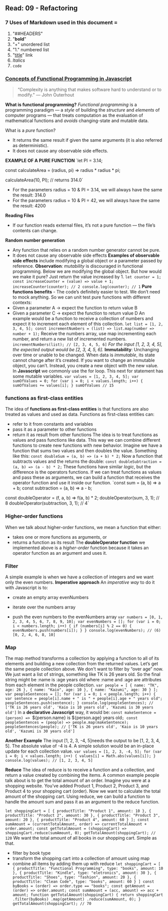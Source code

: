 ## Read: 09 - Refactoring
### 7 Uses of Markdown used in this document =
1. "##HEADERS"
1. "**bold**"
1. "+" unordered list
1. "1." numbered list
1. "[title](https://www.example.com)" link
1. *Italics*
1. `code`

### [Concepts of Functional Programming in Javascript](https://medium.com/the-renaissance-developer/concepts-of-functional-programming-in-javascript-6bc84220d2aa)

> “Complexity is anything that makes software hard to understand or to modify." — John Outerhout

**What is functional programming?**
*Functional programming* is a programming paradigm — a *style* of building the *structure* and *elements* of computer programs — that treats computation as the evaluation of mathematical functions and *avoids* changing-state and mutable data.

What is a *pure* function?
+ It returns the same result if given the same arguments (it is also referred as deterministic).
+ It does not cause any observable side effects.

**EXAMPLE OF A PURE FUNCTION**
`let PI = 3.14;

const calculateArea = (radius, pi) => radius * radius * pi;

calculateArea(10, PI); // returns 314.0`

+ For the parameters radius = 10 & PI = 3.14, we will always have the same the result: 314.0
+ For the parameters radius = 10 & PI = 42, we will always have the same the result: 4200


**Reading Files**
+ If our function reads external files, it’s not a pure function — the file’s contents can change.

**Random number generation**
+ Any function that relies on a random number generator cannot be pure.
+ It does not cause any observable side effects
**Examples of observable side effects** include modifying a global object or a parameter passed by reference.
**Observation**: *mutability* is discouraged in functional programming.
Below we are modifying the global object. But how would we make it pure? Just return the value increased by 1.
`let counter = 1;
const increaseCounter = (value) => value + 1;
increaseCounter(counter); // 2
console.log(counter); // 1`
**Pure functions benefits** - The code’s definitely easier to test. We don’t need to mock anything. So we can unit test pure functions with different contexts:
+ Given a parameter A → expect the function to return value B
+ Given a parameter C → expect the function to return value D
An example would be a function to receive a collection of numbers and expect it to increment each element of this collection.
`let list = [1, 2, 3, 4, 5];
const incrementNumbers = (list) => list.map(number => number + 1);`
Receive the numbers array, use map incrementing each number, and return a new list of incremented numbers.
`incrementNumbers(list); // [2, 3, 4, 5, 6]`
*For the input [1, 2, 3, 4, 5], the expected output would be [2, 3, 4, 5, 6].*
**Immutability**: Unchanging over time or unable to be changed.
When data is *immutable*, its state cannot change after it’s created. If you want to change an immutable object, you can’t. Instead, you create a new object with the new value. In **Javascript** we commonly use the for loop. This next for statement has some mutable variables.
`var values = [1, 2, 3, 4, 5];
var sumOfValues = 0;
for (var i = 0; i < values.length; i++) {
  sumOfValues += values[i];
}
sumOfValues // 15`

### functions as first-class entities

The idea of **functions as first-class entities** is that functions are also treated as values and used as data.
Functions as first-class entities can:
+ refer to it from constants and variables
+ pass it as a parameter to other functions
+ return it as result from other functions
The idea is to treat functions as values and pass functions like data. This way we can combine different functions to create new functions with new behavior.
Imagine we have a function that sums two values and then doubles the value. Something like this:
`const doubleSum = (a, b) => (a + b) * 2;`
Now a function that subtracts values and the returns the double:
`const doubleSubtraction = (a, b) => (a - b) * 2;`
These functions have similar *logic*, but the difference is the operators functions. If we can treat functions as values and pass these as arguments, we can build a function that receives the operator function and use it inside our function. 
`const sum = (a, b) => a + b;
const subtraction = (a, b) => a - b;

const doubleOperator = (f, a, b) => f(a, b) * 2;
doubleOperator(sum, 3, 1); // 8
doubleOperator(subtraction, 3, 1); // 4`
### Higher-order functions
When we talk about higher-order functions, we mean a function that either:
+ takes one or more functions as arguments, or
+ returns a function as its result
The **doubleOperator function** we implemented above is a *higher-order* function because it takes an operator function as an argument and uses it.
### Filter
A simple example is when we have a collection of integers and we want only the even numbers.
**Imperative approach** 
An *imperative way* to do it with Javascript is to:
+ create an empty array evenNumbers
+ iterate over the numbers array

+ push the even numbers to the evenNumbers array
`var numbers = [0, 1, 2, 3, 4, 5, 6, 7, 8, 9, 10];
var evenNumbers = [];
for (var i = 0; i < numbers.length; i++) {
  if (numbers[i] % 2 == 0) {
    evenNumbers.push(numbers[i]);
  }
}
console.log(evenNumbers); // (6) [0, 2, 4, 6, 8, 10]`

### Map
The map method transforms a collection by applying a function to all of its elements and building a new collection from the returned values.
Let’s get the same people collection above. We don't want to filter by “over age” now. We just want a list of strings, something like TK is 26 years old. So the final string might be :name is :age years old where :name and :age are attributes from each element in the people collection.
`var people = [
  { name: "TK", age: 26 },
  { name: "Kaio", age: 10 },
  { name: "Kazumi", age: 30 }
];
var peopleSentences = [];
for (var i = 0; i < people.length; i++) {
  var sentence = people[i].name + " is " + people[i].age + " years old";
  peopleSentences.push(sentence);
}
console.log(peopleSentences); // ['TK is 26 years old', 'Kaio is 10 years old', 'Kazumi is 30 years old']`
In a **declarative Javascript** way, it would be:
`const makeSentence = (person) => `${person.name} is ${person.age} years old`;
const peopleSentences = (people) => people.map(makeSentence);
  peopleSentences(people);
// ['TK is 26 years old', 'Kaio is 10 years old', 'Kazumi is 30 years old']`

**Another Example** 
The input [1, 2, 3, -4, 5]needs the output to be [1, 2, 3, 4, 5]. The absolute value of -4 is 4.
A simple solution would be an in-place update for each collection value.
`var values = [1, 2, 3, -4, 5];
for (var i = 0; i < values.length; i++) {
  values[i] = Math.abs(values[i]);
}
console.log(values); // [1, 2, 3, 4, 5]`

**Reduce**
The idea of reduce is to receive a function and a collection, and return a value created by combining the items.
A common example people talk about is to get the total amount of an order. Imagine you were at a shopping website. You’ve added Product 1, Product 2, Product 3, and Product 4 to your shopping cart (order). Now we want to calculate the total amount of the shopping cart.
Using reduce, we can build a function to handle the amount sum and pass it as an argument to the reduce function.

`let shoppingCart = [
  { productTitle: "Product 1", amount: 10 },
  { productTitle: "Product 2", amount: 30 },
  { productTitle: "Product 3", amount: 20 },
  { productTitle: "Product 4", amount: 60 }
];
const sumAmount = (currentTotalAmount, order) => currentTotalAmount + order.amount;
const getTotalAmount = (shoppingCart) => shoppingCart.reduce(sumAmount, 0);
getTotalAmount(shoppingCart); // 120`
We want the total amount of all books in our shopping cart. Simple as that. 
+ filter by book type
+ transform the shopping cart into a collection of amount using map
+ combine all items by adding them up with reduce
`let shoppingCart = [
  { productTitle: "Functional Programming", type: "books", amount: 10 },
  { productTitle: "Kindle", type: "eletronics", amount: 30 },
  { productTitle: "Shoes", type: "fashion", amount: 20 },
  { productTitle: "Clean Code", type: "books", amount: 60 }
]
const byBooks = (order) => order.type == "books";
const getAmount = (order) => order.amount;
const sumAmount = (acc, amount) => acc + amount;
function getTotalAmount(shoppingCart) {
  return shoppingCart
    .filter(byBooks)
    .map(getAmount)
    .reduce(sumAmount, 0);
}
getTotalAmount(shoppingCart); // 70`
